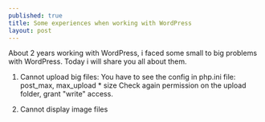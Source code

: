 ```yaml
---
published: true
title: Some experiences when working with WordPress
layout: post
---
```

About 2 years working with WordPress, i faced some small to big problems with WordPress.
Today i will share you all about them.

1. Cannot upload big files:
You have to see the config in php.ini file: post_max, max_upload * size
Check again permission on the upload folder, grant "write" access.

2. Cannot display image files